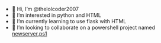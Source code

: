 - 👋 Hi, I’m @thelolcoder2007
- 👀 I’m interested in python and HTML
- 🌱 I’m currently learning to use flask with HTML
- 💞️ I’m looking to collaborate on a powershell project named [newserver.ps1](https://github.com/thelolcoder2007/newserver.ps1)

